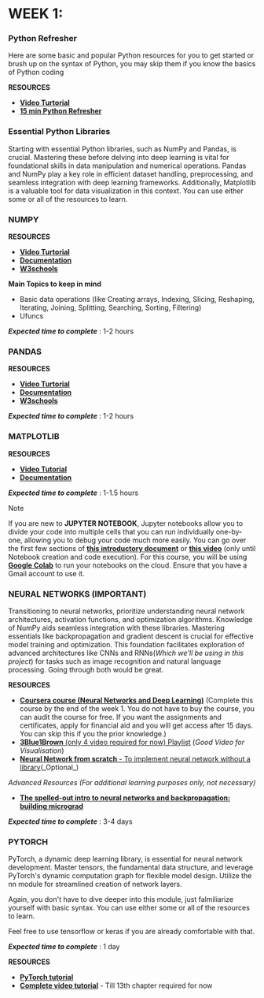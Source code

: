 # WEEK 1:

### Python Refresher 

Here are some basic and popular Python resources for you to get started or brush up on the syntax of Python, you may skip them if you know the basics of Python coding


 **RESOURCES**
 
 - [**Video Turtorial**](https://www.youtube.com/watch?v=kqtD5dpn9C8)
 - [**15 min Python Refresher**](https://www.youtube.com/watch?v=fWjsdhR3z3c)


### Essential Python Libraries 

Starting with essential Python libraries, such as NumPy and Pandas, is crucial. Mastering these before delving into deep learning is vital for foundational skills in data manipulation and numerical operations. Pandas and NumPy play a key role in efficient dataset handling, preprocessing, and seamless integration with deep learning frameworks. Additionally, Matplotlib is a valuable tool for data visualization in this context.
You can use either some or all of the resources to learn.

### NUMPY

 **RESOURCES**

 - [**Video Turtorial**](https://youtu.be/QUT1VHiLmmI?si=ufPkgs-VZgHGsn6i)
 - [**Documentation**](https://numpy.org/doc/1.26/user/absolute_beginners.html)
 - [**W3schools**](https://www.w3schools.com/python/numpy/default.asp) 

 **Main Topics to keep in mind**

 - Basic data operations (like Creating arrays, Indexing, Slicing, Reshaping, Iterating, Joining, Splitting, Searching, Sorting, Filtering)
 - Ufuncs
  
**_Expected time to complete_** : 1-2 hours

 ### PANDAS

 **RESOURCES**

 - [**Video Turtorial**](https://youtu.be/vmEHCJofslg?si=tvrvb2TOwHRnmDpf)
 - [**Documentation**](https://pandas.pydata.org/docs/getting_started/intro_tutorials/index.html)
 - [**W3schools**](https://www.w3schools.com/python/pandas/default.asp) 

 **_Expected time to complete_** : 1-2 hours

### MATPLOTLIB

**RESOURCES**

- [**Video Tutorial**](https://www.youtube.com/watch?v=3Xc3CA655Y4)
- [**Documentation**](https://matplotlib.org/stable/api/pyplot_summary.html)

**_Expected time to complete_** : 1-1.5 hours

>[!NOTE]
> If you are new to **JUPYTER NOTEBOOK**, Jupyter notebooks allow you to divide your code into multiple cells that you can run individually  one-by-one, allowing you to debug your code much more easily. You can go over the first few sections of [**this introductory document**](https://realpython.com/jupyter-notebook-introduction/) or [**this video**](https://www.youtube.com/watch?v=HW29067qVWk) (only until Notebook creation and code execution). For this course, you will be using [**Google Colab**](https://colab.google/) to run your notebooks on the cloud. Ensure that you have a Gmail account to use it.

### NEURAL NETWORKS (IMPORTANT)

Transitioning to neural networks, prioritize understanding neural network architectures, activation functions, and optimization algorithms. Knowledge of NumPy aids seamless integration with these libraries. Mastering essentials like backpropagation and gradient descent is crucial for effective model training and optimization. This foundation facilitates exploration of advanced architectures like CNNs and RNNs(_Which we'll be using in this project_) for tasks such as image recognition and natural language processing. Going through both would be great.

**RESOURCES**

- [**Coursera course (Neural Networks and Deep Learning)**](https://www.coursera.org/learn/neural-networks-deep-learning?specialization=deep-learning) (Complete this course by the end of the week 1. You do not have to buy the course, you can audit the course for free. If you want the assignments and certificates, apply for financial aid and you will get access after 15 days. You can skip this if you the prior knowledge.)
- [**3Blue1Brown** (only 4 video required for now) Playlist](https://youtube.com/playlist?list=PLZHQObOWTQDNU6R1_67000Dx_ZCJB-3pi&si=pGHVPQ58rTgYkYgM) (_Good Video for Visualisation_)
- [**Neural Network from scratch** - To implement neural network without a library](https://youtu.be/w8yWXqWQYmU?si=q1BZDKBAXFo0q9y_)(_Optional_)

*Advanced Resources (For additional learning purposes only, not necessary)*
- [**The spelled-out intro to neural networks and backpropagation: building micrograd**](https://youtu.be/VMj-3S1tku0?si=37A2-d1NSIvr6alp)


**_Expected time to complete_** : 3-4 days

### PYTORCH

PyTorch, a dynamic deep learning library, is essential for neural network development. Master tensors, the fundamental data structure, and leverage PyTorch's dynamic computation graph for flexible model design. Utilize the nn module for streamlined creation of network layers.

Again, you don't have to dive deeper into this module, just falmiliarize yourself with basic syntax. You can use either some or all of the resources to learn.

Feel free to use tensorflow or keras if you are already comfortable with that. 

**_Expected time to complete_** : 1 day

**RESOURCES**

- [**PyTorch tutorial**](https://pytorch.org/tutorials/beginner/basics/intro.html)
- [**Complete video tutorial**](https://www.youtube.com/watch?v=c36lUUr864M&pp=ygUcbmV1cmFsIG5ldHdvcmsgd2l0aCBweXRvcmNoIA%3D%3D) - Till 13th chapter required for now
